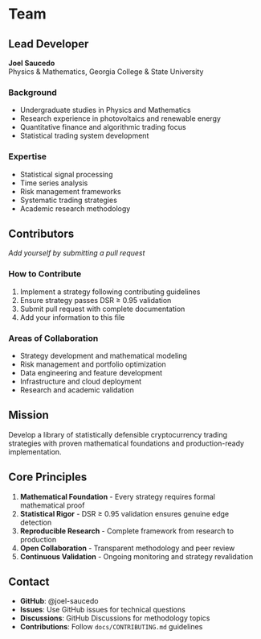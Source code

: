 # Team

## Lead Developer

**Joel Saucedo**  
Physics & Mathematics, Georgia College & State University

### Background
- Undergraduate studies in Physics and Mathematics
- Research experience in photovoltaics and renewable energy
- Quantitative finance and algorithmic trading focus
- Statistical trading system development

### Expertise
- Statistical signal processing
- Time series analysis
- Risk management frameworks
- Systematic trading strategies
- Academic research methodology

## Contributors

*Add yourself by submitting a pull request*

### How to Contribute
1. Implement a strategy following contributing guidelines
2. Ensure strategy passes DSR ≥ 0.95 validation
3. Submit pull request with complete documentation
4. Add your information to this file

### Areas of Collaboration
- Strategy development and mathematical modeling
- Risk management and portfolio optimization
- Data engineering and feature development
- Infrastructure and cloud deployment
- Research and academic validation

## Mission

Develop a library of statistically defensible cryptocurrency trading strategies with proven mathematical foundations and production-ready implementation.

## Core Principles

1. **Mathematical Foundation** - Every strategy requires formal mathematical proof
2. **Statistical Rigor** - DSR ≥ 0.95 validation ensures genuine edge detection
3. **Reproducible Research** - Complete framework from research to production
4. **Open Collaboration** - Transparent methodology and peer review
5. **Continuous Validation** - Ongoing monitoring and strategy revalidation

## Contact

- **GitHub**: @joel-saucedo
- **Issues**: Use GitHub issues for technical questions
- **Discussions**: GitHub Discussions for methodology topics
- **Contributions**: Follow `docs/CONTRIBUTING.md` guidelines
